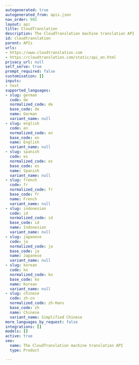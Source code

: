 ```yaml
---
autogenerated: true
autogenerated_from: apis.json
nav_order: 992
layout: api
title: CloudTranslation
description: The CloudTranslation machine translation API
id: cloudtranslation
parent: APIs
urls:
- https://www.cloudtranslation.com
- https://cloudtranslation.com/static/api_en.html
privacy_url: null
self_serve: true
prompt_required: false
customisation: []
inputs:
- text
supported_languages:
- slug: german
  code: de
  normalized_code: de
  base_code: de
  name: German
  variant_name: null
- slug: english
  code: en
  normalized_code: en
  base_code: en
  name: English
  variant_name: null
- slug: spanish
  code: es
  normalized_code: es
  base_code: es
  name: Spanish
  variant_name: null
- slug: french
  code: fr
  normalized_code: fr
  base_code: fr
  name: French
  variant_name: null
- slug: indonesian
  code: id
  normalized_code: id
  base_code: id
  name: Indonesian
  variant_name: null
- slug: japanese
  code: ja
  normalized_code: ja
  base_code: ja
  name: Japanese
  variant_name: null
- slug: korean
  code: ko
  normalized_code: ko
  base_code: ko
  name: Korean
  variant_name: null
- slug: chinese
  code: zh-cn
  normalized_code: zh-Hans
  base_code: zh
  name: Chinese
  variant_name: Simplified Chinese
more_languages_by_request: false
integrations: []
models: []
active: true
seo:
  name: The CloudTranslation machine translation API
  type: Product

---
```



